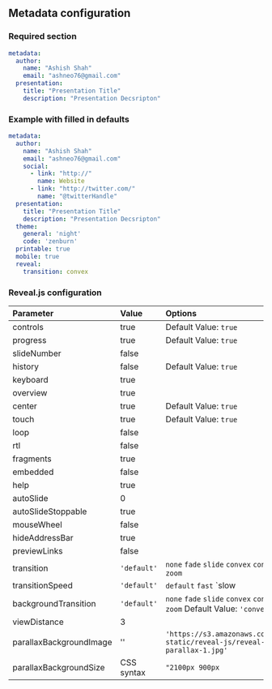 ## Metadata configuration

### Required section
```yaml
metadata:
  author:
    name: "Ashish Shah"
    email: "ashneo76@gmail.com"
  presentation:
    title: "Presentation Title"
    description: "Presentation Decsripton"
```

### Example with filled in defaults

```yaml
metadata:
  author:
    name: "Ashish Shah"
    email: "ashneo76@gmail.com"
    social:
      - link: "http://"
        name: Website
      - link: "http://twitter.com/"
        name: "@twitterHandle"
  presentation:
    title: "Presentation Title"
    description: "Presentation Decsripton"
  theme:
    general: 'night'
    code: 'zenburn'
  printable: true
  mobile: true
  reveal:
    transition: convex
```

### Reveal.js configuration

|Parameter|Value|Options|
|:-----|:----|:---|
|controls|true|Default Value: `true`|
|progress|true|Default Value: `true`|
|slideNumber|false||
|history|false|Default Value: `true`|
|keyboard|true||
|overview|true||
|center|true|Default Value: `true`|
|touch|true|Default Value: `true`|
|loop|false||
|rtl|false||
|fragments|true||
|embedded|false||
|help|true||
|autoSlide|0||
|autoSlideStoppable|true||
|mouseWheel|false||
|hideAddressBar|true||
|previewLinks|false||
|transition|`'default'`|`none` `fade` `slide` `convex` `concave` `zoom`|
|transitionSpeed|`'default'`|`default` `fast` `slow|
|backgroundTransition|`'default'`|`none` `fade` `slide` `convex` `concave` `zoom` Default Value: `'convex'`|
|viewDistance|3||
|parallaxBackgroundImage|''|`'https://s3.amazonaws.com/hakim-static/reveal-js/reveal-parallax-1.jpg'`|
|parallaxBackgroundSize|CSS syntax|`"2100px 900px`|
